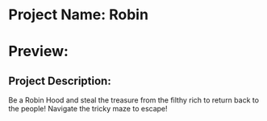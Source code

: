 # Project Name: Robin 
# Preview: 


## Project Description: 
Be a Robin Hood and steal the treasure from the filthy rich to return back to the people!
Navigate the tricky maze to escape!
